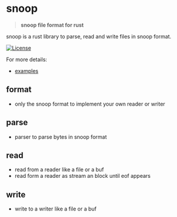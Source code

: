 # snoop

> **snoop file format for rust**

snoop is a rust library to parse, read and write files in snoop format.

[![License](https://img.shields.io/badge/license-MIT-blue?style=flat-square)](LICENSE-MIT)

For more details:

- [examples](examples/)

## format

- only the snoop format to implement your own reader or writer

## parse

- parser to parse bytes in snoop format

## read

- read from a reader like a file or a buf
- read form a reader as stream an block until eof appears

## write

- write to a writer like a file or a buf
